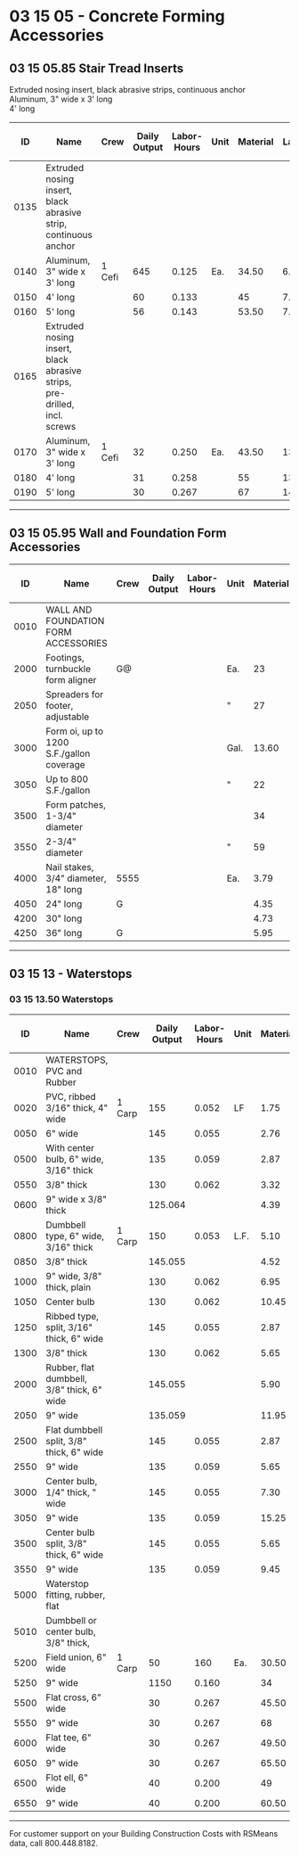 # 03 15 05 - Concrete Forming Accessories

## 03 15 05.85 Stair Tread Inserts

Extruded nosing insert, black abrasive strips, continuous anchor  
Aluminum, 3" wide x 3' long  
4' long

| ID   | Name                                                                 | Crew   | Daily Output | Labor-Hours | Unit | Material | Labor | Equipment | Total | Total Incl O&P |
|------|----------------------------------------------------------------------|--------|--------------|-------------|------|----------|-------|-----------|-------|----------------|
| 0135 | Extruded nosing insert, black abrasive strip, continuous anchor       |        |              |             |      |          |       |           |       |                |
| 0140 | Aluminum, 3" wide x 3' long                                          | 1 Cefi | 645          | 0.125       | Ea.  | 34.50    | 6.65  |           | 41.15 | 47             |
| 0150 | 4' long                                                              |        | 60           | 0.133       |      | 45       | 7.10  |           | 52.10 | 60             |
| 0160 | 5' long                                                              |        | 56           | 0.143       |      | 53.50    | 7.60  |           | 61.10 | 70             |
| 0165 | Extruded nosing insert, black abrasive strips, pre-drilled, incl. screws |        |              |             |      |          |       |           |       |                |
| 0170 | Aluminum, 3" wide x 3' long                                          | 1 Cefi | 32           | 0.250       | Ea.  | 43.50    | 13.30 |           | 56.80 | 67             |
| 0180 | 4' long                                                              |        | 31           | 0.258       |      | 55       | 13.70 |           | 68.70 | 80             |
| 0190 | 5' long                                                              |        | 30           | 0.267       |      | 67       | 14.15 |           | 81.15 | 94             |

---

## 03 15 05.95 Wall and Foundation Form Accessories

| ID   | Name                                                      | Crew | Daily Output | Labor-Hours | Unit | Material | Labor | Equipment | Total | Total Incl O&P |
|------|-----------------------------------------------------------|------|--------------|-------------|------|----------|-------|-----------|-------|----------------|
| 0010 | WALL AND FOUNDATION FORM ACCESSORIES                      |      |              |             |      |          |       |           |       |                |
| 2000 | Footings, turnbuckle form aligner                         | G@   |              |             | Ea.  | 23       |       |           | 23225 | 25             |
| 2050 | Spreaders for footer, adjustable                          |      |              |             | "    | 27       |       |           | 27    | 29.5           |
| 3000 | Form oi, up to 1200 S.F./gallon coverage                  |      |              |             | Gal. | 13.60    |       |           | 13.60 | 15             |
| 3050 | Up to 800 S.F./gallon                                     |      |              |             | "    | 22       |       |           |       | 24             |
| 3500 | Form patches, 1-3/4" diameter                             |      |              |             |      | 34       |       |           | 34    | 37.5           |
| 3550 | 2-3/4" diameter                                           |      |              |             | "    | 59       |       |           | 59    | 65             |
| 4000 | Nail stakes, 3/4" diameter, 18" long                      | 5555 |              |             | Ea.  | 3.79     |       |           | 3.79  | 4.1            |
| 4050 | 24" long                                                  | G    |              |             |      | 4.35     |       |           | 4.35  | 4.7            |
| 4200 | 30" long                                                  |      |              |             |      | 4.73     |       |           | 4.73  | 5.2            |
| 4250 | 36" long                                                  | G    |              |             |      | 5.95     |       |           | 5.95  | 6.5            |

---

## 03 15 13 - Waterstops

### 03 15 13.50 Waterstops

| ID   | Name                                                        | Crew   | Daily Output | Labor-Hours | Unit | Material | Labor | Equipment | Total | Total Incl O&P |
|------|-------------------------------------------------------------|--------|--------------|-------------|------|----------|-------|-----------|-------|----------------|
| 0010 | WATERSTOPS, PVC and Rubber                                  |        |              |             |      |          |       |           |       |                |
| 0020 | PVC, ribbed 3/16" thick, 4" wide                            | 1 Carp | 155          | 0.052       | LF   | 1.75     | 2.91  |           | 4.66  | 6.2            |
| 0050 | 6" wide                                                     |        | 145          | 0.055       |      | 2.76     | 3.11  |           | 5.87  | 7.6            |
| 0500 | With center bulb, 6" wide, 3/16" thick                      |        | 135          | 0.059       |      | 2.87     | 3.34  |           | 6.21  | 8.1            |
| 0550 | 3/8" thick                                                  |        | 130          | 0.062       |      | 3.32     | 3.46  |           | 6.78  | 8.80           |
| 0600 | 9" wide x 3/8" thick                                        |        | 125.064      |             |      | 4.39     | 3.60  |           | 7.99  | 10.20          |
| 0800 | Dumbbell type, 6" wide, 3/16" thick                         | 1 Carp | 150          | 0.053       | L.F. | 5.10     | 3     |           | 8.10  | 10.10          |
| 0850 | 3/8" thick                                                  |        | 145.055      |             |      | 4.52     | 3.11  |           | 7.63  | 9.60           |
| 1000 | 9" wide, 3/8" thick, plain                                  |        | 130          | 0.062       |      | 6.95     | 3.46  |           | 10.41 | 12.80          |
| 1050 | Center bulb                                                 |        | 130          | 0.062       |      | 10.45    | 3.46  |           | 13.91 | 16.65          |
| 1250 | Ribbed type, split, 3/16" thick, 6" wide                    |        | 145          | 0.055       |      | 2.87     | 3.11  |           | 5.98  | 7.80           |
| 1300 | 3/8" thick                                                  |        | 130          | 0.062       |      | 5.65     | 3.46  |           | 9.11  | 11.35          |
| 2000 | Rubber, flat dumbbell, 3/8" thick, 6" wide                  |        | 145.055      |             |      | 5.90     | 3.11  |           | 9.01  | 11.10          |
| 2050 | 9" wide                                                     |        | 135.059      |             |      | 11.95    | 3.34  |           | 15.29 | 18.10          |
| 2500 | Flat dumbbell split, 3/8" thick, 6" wide                    |        | 145          | 0.055       |      | 2.87     | 3.11  |           | 5.98  | 7.80           |
| 2550 | 9" wide                                                     |        | 135          | 0.059       |      | 5.65     | 3.34  |           | 8.99  | 11.15          |
| 3000 | Center bulb, 1/4" thick, " wide                             |        | 145          | 0.055       |      | 7.30     | 3.11  |           | 10.41 | 12.65          |
| 3050 | 9" wide                                                     |        | 135          | 0.059       |      | 15.25    | 3.34  |           | 18.59 | 21.50          |
| 3500 | Center bulb split, 3/8" thick, 6" wide                      |        | 145          | 0.055       |      | 5.65     | 3.11  |           | 8.76  | 10.85          |
| 3550 | 9" wide                                                     |        | 135          | 0.059       |      | 9.45     | 3.34  |           | 12.79 | 15.35          |
| 5000 | Waterstop fitting, rubber, flat                             |        |              |             |      |          |       |           |       |                |
| 5010 | Dumbbell or center bulb, 3/8" thick,                        |        |              |             |      |          |       |           |       |                |
| 5200 | Field union, 6" wide                                        | 1 Carp | 50           | 160         | Ea.  | 30.50    | 9     |           | 39.50 | 47             |
| 5250 | 9" wide                                                     |        | 1150         | 0.160       |      | 34       | 9     |           | 43    | 51             |
| 5500 | Flat cross, 6" wide                                         |        | 30           | 0.267       |      | 45.50    | 15    |           | 60.50 | 72.50          |
| 5550 | 9" wide                                                     |        | 30           | 0.267       |      | 68       | 15    |           | 883   | 97             |
| 6000 | Flat tee, 6" wide                                           |        | 30           | 0.267       |      | 49.50    | 15    |           | 64.50 | 77             |
| 6050 | 9" wide                                                     |        | 30           | 0.267       |      | 65.50    | 15    |           | 80.50 | 94.50          |
| 6500 | Flot ell, 6" wide                                           |        | 40           | 0.200       |      | 49       | 11.25 |           | 60.25 | 71             |
| 6550 | 9" wide                                                     |        | 40           | 0.200       |      | 60.50    | 11.25 |           | 71.75 | 83.50          |

---

For customer support on your Building Construction Costs with RSMeans data, call 800.448.8182.